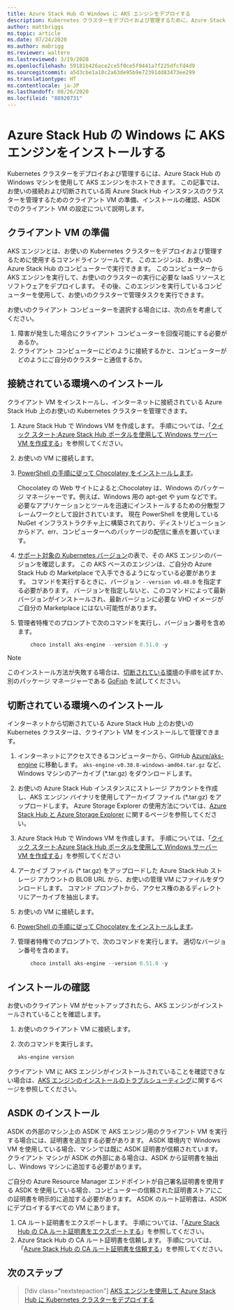 ```yaml
---
title: Azure Stack Hub の Windows に AKS エンジンをデプロイする
description: Kubernetes クラスターをデプロイおよび管理するために、Azure Stack Hub の Windows マシンを使用して AKS エンジンをホストする方法について説明します。
author: mattbriggs
ms.topic: article
ms.date: 07/24/2020
ms.author: mabrigg
ms.reviewer: waltero
ms.lastreviewed: 3/19/2020
ms.openlocfilehash: 59181b426ace2ce5f0ce5f9441a7f225dfcfd4d9
ms.sourcegitcommit: a5d3cbe1a10c2a63de95b9e72391dd83473ee299
ms.translationtype: HT
ms.contentlocale: ja-JP
ms.lasthandoff: 08/26/2020
ms.locfileid: "88920731"
---
```

# <a name="install-the-aks-engine-on-windows-in-azure-stack-hub"></a>Azure Stack Hub の Windows に AKS エンジンをインストールする

Kubernetes クラスターをデプロイおよび管理するには、Azure Stack Hub の Windows マシンを使用して AKS エンジンをホストできます。 この記事では、お使いの接続および切断されている両 Azure Stack Hub インスタンスのクラスターを管理するためのクライアント VM の準備、インストールの確認、ASDK でのクライアント VM の設定について説明します。

## <a name="prepare-the-client-vm"></a>クライアント VM の準備

AKS エンジンとは、お使いの Kubernetes クラスターをデプロイおよび管理するために使用するコマンドライン ツールです。 このエンジンは、お使いの Azure Stack Hub のコンピューターで実行できます。 このコンピューターから AKS エンジンを実行して、お使いのクラスターの実行に必要な IaaS リソースとソフトウェアをデプロイします。 その後、このエンジンを実行しているコンピューターを使用して、お使いのクラスターで管理タスクを実行できます。

お使いのクライアント コンピューターを選択する場合には、次の点を考慮してください。

1. 障害が発生した場合にクライアント コンピューターを回復可能にする必要があるか。
3. クライアント コンピューターにどのように接続するかと、コンピューターがどのようにご自分のクラスターと通信するか。

## <a name="install-in-a-connected-environment"></a>接続されている環境へのインストール

クライアント VM をインストールし、インターネットに接続されている Azure Stack Hub 上のお使いの Kubernetes クラスターを管理できます。

1. Azure Stack Hub で Windows VM を作成します。 手順については、「[クイック スタート:Azure Stack Hub ポータルを使用して Windows サーバー VM を作成する](./azure-stack-quick-windows-portal.md)」を参照してください。
2. お使いの VM に接続します。
3. [PowerShell の手順に従って Chocolatey をインストールします](https://chocolatey.org/install#install-with-powershellexe)。 

    Chocolatey の Web サイトによると:Chocolatey は、Windows のパッケージ マネージャーです。例えば、Windows 用の apt-get や yum などです。 必要なアプリケーションとツールを迅速にインストールするための分散型フレームワークとして設計されています。 現在 PowerShell を使用している NuGet インフラストラクチャ上に構築されており、ディストリビューションからドア、err、コンピューターへのパッケージの配信に重点を置いています。
4. [サポート対象の Kubernetes バージョン](https://github.com/Azure/aks-engine/blob/master/docs/topics/azure-stack.md#supported-aks-engine-versions)の表で、その AKS エンジンのバージョンを確認します。 この AKS ベースのエンジンは、ご自分の Azure Stack Hub の Marketplace で入手できるようになっている必要があります。 コマンドを実行するときに、バージョン `--version v0.48.0` を指定する必要があります。 バージョンを指定しないと、このコマンドによって最新バージョンがインストールされ、最新バージョンに必要な VHD イメージがご自分の Marketplace にはない可能性があります。
5. 管理者特権でのプロンプトで次のコマンドを実行し、バージョン番号を含めます。

    ```PowerShell  
        choco install aks-engine --version 0.51.0 -y
    ```

> [!NOTE]  
> このインストール方法が失敗する場合は、[切断されている環境](#install-in-a-disconnected-environment)の手順を試すか、別のパッケージ マネージャーである [GoFish](azure-stack-kubernetes-aks-engine-troubleshoot.md#try-gofish) を試してください。

## <a name="install-in-a-disconnected-environment"></a>切断されている環境へのインストール

インターネットから切断されている Azure Stack Hub 上のお使いの Kubernetes クラスターは、クライアント VM をインストールして管理できます。

1.  インターネットにアクセスできるコンピューターから、GitHub [Azure/aks-engine](https://github.com/Azure/aks-engine/releases/latest) に移動します。 `aks-engine-v0.38.8-windows-amd64.tar.gz` など、Windows マシンのアーカイブ (*.tar.gz) をダウンロードします。

2.  お使いの Azure Stack Hub インスタンスにストレージ アカウントを作成し、AKS エンジン バイナリを使用してアーカイブ ファイル (*.tar.gz) をアップロードします。 Azure Storage Explorer の使用方法については、[Azure Stack Hub と Azure Storage Explorer](./azure-stack-storage-connect-se.md) に関するページを参照してください。

3. Azure Stack Hub で Windows VM を作成します。 手順については、「[クイック スタート:Azure Stack Hub ポータルを使用して Windows サーバー VM を作成する](./azure-stack-quick-windows-portal.md)」を参照してください

4.  アーカイブ ファイル (* tar.gz) をアップロードした Azure Stack Hub ストレージ アカウントの BLOB URL から、お使いの管理 VM にファイルをダウンロードします。 コマンド プロンプトから、アクセス権のあるディレクトリにアーカイブを抽出します。

5. お使いの VM に接続します。

6. [PowerShell の手順に従って Chocolatey をインストールします](https://chocolatey.org/install#install-with-powershellexe)。 

7.  管理者特権でのプロンプトで、次のコマンドを実行します。 適切なバージョン番号を含めます。

    ```PowerShell  
        choco install aks-engine --version 0.51.0 -y
    ```

## <a name="verify-the-installation"></a>インストールの確認

お使いのクライアント VM がセットアップされたら、AKS エンジンがインストールされていることを確認します。

1. お使いのクライアント VM に接続します。
2. 次のコマンドを実行します。

    ```PowerShell  
    aks-engine version
    ```

クライアント VM に AKS エンジンがインストールされていることを確認できない場合は、[AKS エンジンのインストールのトラブルシューティング](azure-stack-kubernetes-aks-engine-troubleshoot.md)に関するページを参照してください。


## <a name="asdk-installation"></a>ASDK のインストール

ASDK の外部のマシン上の ASDK で AKS エンジン用のクライアント VM を実行する場合には、証明書を追加する必要があります。 ASDK 環境内で Windows VM を使用している場合、マシンでは既に ASDK 証明書が信頼されています。 クライアント マシンが ASDK の外部にある場合は、ASDK から証明書を抽出し、Windows マシンに追加する必要があります。

ご自分の Azure Resource Manager エンドポイントが自己署名証明書を使用する ASDK を使用している場合、コンピューターの信頼された証明書ストアにこの証明書を明示的に追加する必要があります。 ASDK のルート証明書は、ASDK にデプロイするすべての VM にあります。

1. CA ルート証明書をエクスポートします。 手順については、「[Azure Stack Hub の CA ルート証明書をエクスポートする](./azure-stack-version-profiles-azurecli2.md#export-the-azure-stack-hub-ca-root-certificate)」を参照してください。
2. Azure Stack Hub の CA ルート証明書を信頼します。 手順については、「[Azure Stack Hub の CA ルート証明書を信頼する](./azure-stack-version-profiles-azurecli2.md#trust-the-azure-stack-hub-ca-root-certificate)」を参照してください。

## <a name="next-steps"></a>次のステップ

> [!div class="nextstepaction"]
> [AKS エンジンを使用して Azure Stack Hub に Kubernetes クラスターをデプロイする](azure-stack-kubernetes-aks-engine-deploy-cluster.md)
